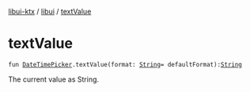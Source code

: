 [libui-ktx](../index.md) / [libui](index.md) / [textValue](./text-value.md)

# textValue

`fun `[`DateTimePicker`](-date-time-picker/index.md)`.textValue(format: `[`String`](https://kotlinlang.org/api/latest/jvm/stdlib/kotlin/-string/index.html)` = defaultFormat): `[`String`](https://kotlinlang.org/api/latest/jvm/stdlib/kotlin/-string/index.html)

The current value as String.

